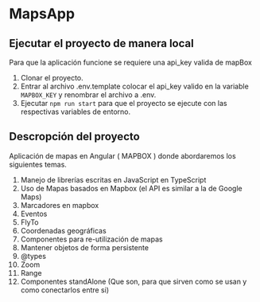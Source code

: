 # MapsApp

## Ejecutar el proyecto de manera local

Para que la aplicación funcione se requiere una api_key valida de mapBox

1. Clonar el proyecto. 
2. Entrar al archivo .env.template colocar el api_key valido en la variable ```MAPBOX_KEY``` y renombrar el archivo a .env.
3. Ejecutar ```npm run start``` para que el proyecto se ejecute con las respectivas variables de entorno.


## Descropción del proyecto

Aplicación de mapas en Angular ( MAPBOX ) donde abordaremos los siguientes temas.

1. Manejo de librerías escritas en JavaScript en TypeScript
2. Uso de Mapas basados en Mapbox (el API es similar a la de Google Maps)
3. Marcadores en mapbox
4. Eventos
5. FlyTo
6. Coordenadas geográficas
7. Componentes para re-utilización de mapas
8. Mantener objetos de forma persistente
9. @types
10. Zoom
11. Range
12. Componentes standAlone (Que son, para que sirven como se usan y como conectarlos entre si)






